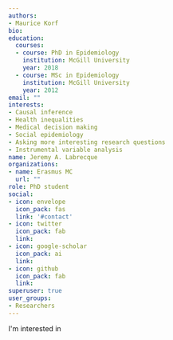 ```yaml
---
authors:
- Maurice Korf
bio: 
education:
  courses:
  - course: PhD in Epidemiology
    institution: McGill University
    year: 2018
  - course: MSc in Epidemiology
    institution: McGill University
    year: 2012
email: ""
interests:
- Causal inference
- Health inequalities
- Medical decision making
- Social epidemiology
- Asking more interesting research questions
- Instrumental variable analysis
name: Jeremy A. Labrecque
organizations:
- name: Erasmus MC
  url: ""
role: PhD student
social:
- icon: envelope
  icon_pack: fas
  link: '#contact'
- icon: twitter
  icon_pack: fab
  link: 
- icon: google-scholar
  icon_pack: ai
  link: 
- icon: github
  icon_pack: fab
  link: 
superuser: true
user_groups:
- Researchers
---
```


I'm interested in 